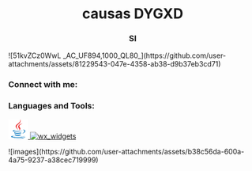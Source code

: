 <h1 align="center">causas DYGXD</h1>
<h3 align="center">SI</h3>
![51kvZCz0WwL _AC_UF894,1000_QL80_](https://github.com/user-attachments/assets/81229543-047e-4358-ab38-d9b37eb3cd71)
<h3 align="left">Connect with me:</h3>

<p align="left">

</p>

<h3 align="left">Languages and Tools:</h3>
<p align="left"> <a href="https://www.java.com" target="_blank" rel="noreferrer"> <img src="https://raw.githubusercontent.com/devicons/devicon/master/icons/java/java-original.svg" alt="java" width="40" height="40"/> </a> <a href="https://www.wxwidgets.org/" target="_blank" rel="noreferrer"> <img src="https://upload.wikimedia.org/wikipedia/commons/b/bb/WxWidgets.svg" alt="wx_widgets" width="40" height="40"/> </a> </p>
![images](https://github.com/user-attachments/assets/b38c56da-600a-4a75-9237-a38cec719999)
